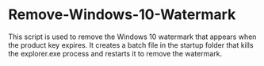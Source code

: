 # Remove-Windows-10-Watermark
This script is used to remove the Windows 10 watermark that appears when the product key expires. It creates a batch file in the startup folder that kills the explorer.exe process and restarts it to remove the watermark.
